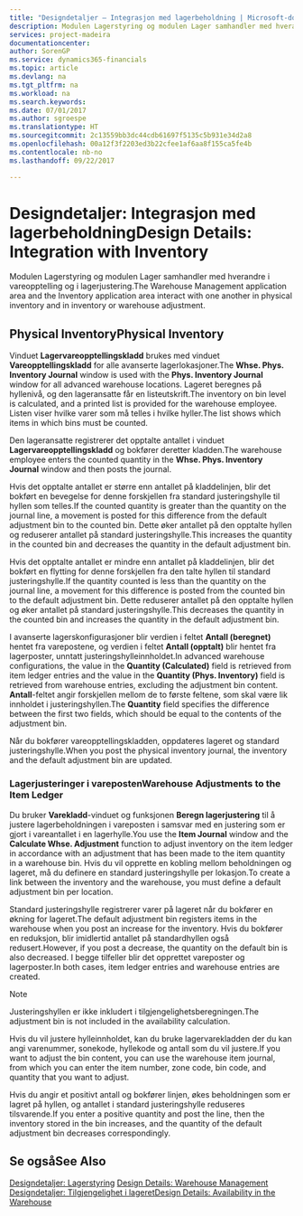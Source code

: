 ```yaml
---
title: "Designdetaljer – Integrasjon med lagerbeholdning | Microsoft-dokumentasjon"
description: Modulen Lagerstyring og modulen Lager samhandler med hverandre i vareopptelling og i lagerjustering.
services: project-madeira
documentationcenter: 
author: SorenGP
ms.service: dynamics365-financials
ms.topic: article
ms.devlang: na
ms.tgt_pltfrm: na
ms.workload: na
ms.search.keywords: 
ms.date: 07/01/2017
ms.author: sgroespe
ms.translationtype: HT
ms.sourcegitcommit: 2c13559bb3dc44cdb61697f5135c5b931e34d2a8
ms.openlocfilehash: 00a12f3f2203ed3b22cfee1af6aa8f155ca5fe4b
ms.contentlocale: nb-no
ms.lasthandoff: 09/22/2017

---
```

# <a name="design-details-integration-with-inventory"></a><span data-ttu-id="b5422-103">Designdetaljer: Integrasjon med lagerbeholdning</span><span class="sxs-lookup"><span data-stu-id="b5422-103">Design Details: Integration with Inventory</span></span>
<span data-ttu-id="b5422-104">Modulen Lagerstyring og modulen Lager samhandler med hverandre i vareopptelling og i lagerjustering.</span><span class="sxs-lookup"><span data-stu-id="b5422-104">The Warehouse Management application area and the Inventory application area interact with one another in physical inventory and in inventory or warehouse adjustment.</span></span>  
  
## <a name="physical-inventory"></a><span data-ttu-id="b5422-105">Physical Inventory</span><span class="sxs-lookup"><span data-stu-id="b5422-105">Physical Inventory</span></span>  
 <span data-ttu-id="b5422-106">Vinduet **Lagervareopptellingskladd** brukes med vinduet **Vareopptellingskladd** for alle avanserte lagerlokasjoner.</span><span class="sxs-lookup"><span data-stu-id="b5422-106">The **Whse. Phys. Inventory Journal** window is used with the **Phys. Inventory Journal** window for all advanced warehouse locations.</span></span> <span data-ttu-id="b5422-107">Lageret beregnes på hyllenivå, og den lageransatte får en listeutskrift.</span><span class="sxs-lookup"><span data-stu-id="b5422-107">The inventory on bin level is calculated, and a printed list is provided for the warehouse employee.</span></span> <span data-ttu-id="b5422-108">Listen viser hvilke varer som må telles i hvilke hyller.</span><span class="sxs-lookup"><span data-stu-id="b5422-108">The list shows which items in which bins must be counted.</span></span>  
  
 <span data-ttu-id="b5422-109">Den lageransatte registrerer det opptalte antallet i vinduet **Lagervareopptellingskladd** og bokfører deretter kladden.</span><span class="sxs-lookup"><span data-stu-id="b5422-109">The warehouse employee enters the counted quantity in the **Whse. Phys. Inventory Journal** window and then posts the journal.</span></span>  
  
 <span data-ttu-id="b5422-110">Hvis det opptalte antallet er større enn antallet på kladdelinjen, blir det bokført en bevegelse for denne forskjellen fra standard justeringshylle til hyllen som telles.</span><span class="sxs-lookup"><span data-stu-id="b5422-110">If the counted quantity is greater than the quantity on the journal line, a movement is posted for this difference from the default adjustment bin to the counted bin.</span></span> <span data-ttu-id="b5422-111">Dette øker antallet på den opptalte hyllen og reduserer antallet på standard justeringshylle.</span><span class="sxs-lookup"><span data-stu-id="b5422-111">This increases the quantity in the counted bin and decreases the quantity in the default adjustment bin.</span></span>  
  
 <span data-ttu-id="b5422-112">Hvis det opptalte antallet er mindre enn antallet på kladdelinjen, blir det bokført en flytting for denne forskjellen fra den talte hyllen til standard justeringshylle.</span><span class="sxs-lookup"><span data-stu-id="b5422-112">If the quantity counted is less than the quantity on the journal line, a movement for this difference is posted from the counted bin to the default adjustment bin.</span></span> <span data-ttu-id="b5422-113">Dette reduserer antallet på den opptalte hyllen og øker antallet på standard justeringshylle.</span><span class="sxs-lookup"><span data-stu-id="b5422-113">This decreases the quantity in the counted bin and increases the quantity in the default adjustment bin.</span></span>  
  
 <span data-ttu-id="b5422-114">I avanserte lagerskonfigurasjoner blir verdien i feltet **Antall (beregnet)** hentet fra varepostene, og verdien i feltet **Antall (opptalt)** blir hentet fra lagerposter, unntatt justeringshylleinnholdet.</span><span class="sxs-lookup"><span data-stu-id="b5422-114">In advanced warehouse configurations, the value in the **Quantity (Calculated)** field is retrieved from item ledger entries and the value in the **Quantity (Phys. Inventory)** field is retrieved from warehouse entries, excluding the adjustment bin content.</span></span> <span data-ttu-id="b5422-115">**Antall**-feltet angir forskjellen mellom de to første feltene, som skal være lik innholdet i justeringshyllen.</span><span class="sxs-lookup"><span data-stu-id="b5422-115">The **Quantity** field specifies the difference between the first two fields, which should be equal to the contents of the adjustment bin.</span></span>  
  
 <span data-ttu-id="b5422-116">Når du bokfører vareopptellingskladden, oppdateres lageret og standard justeringshylle.</span><span class="sxs-lookup"><span data-stu-id="b5422-116">When you post the physical inventory journal, the inventory and the default adjustment bin are updated.</span></span>  
  
### <a name="warehouse-adjustments-to-the-item-ledger"></a><span data-ttu-id="b5422-117">Lagerjusteringer i vareposten</span><span class="sxs-lookup"><span data-stu-id="b5422-117">Warehouse Adjustments to the Item Ledger</span></span>  
 <span data-ttu-id="b5422-118">Du bruker **Varekladd**-vinduet og funksjonen **Beregn lagerjustering** til å justere lagerbeholdningen i vareposten i samsvar med en justering som er gjort i vareantallet i en lagerhylle.</span><span class="sxs-lookup"><span data-stu-id="b5422-118">You use the **Item Journal** window and the **Calculate Whse. Adjustment** function to adjust inventory on the item ledger in accordance with an adjustment that has been made to the item quantity in a warehouse bin.</span></span> <span data-ttu-id="b5422-119">Hvis du vil opprette en kobling mellom beholdningen og lageret, må du definere en standard justeringshylle per lokasjon.</span><span class="sxs-lookup"><span data-stu-id="b5422-119">To create a link between the inventory and the warehouse, you must define a default adjustment bin per location.</span></span>  
  
 <span data-ttu-id="b5422-120">Standard justeringshylle registrerer varer på lageret når du bokfører en økning for lageret.</span><span class="sxs-lookup"><span data-stu-id="b5422-120">The default adjustment bin registers items in the warehouse when you post an increase for the inventory.</span></span> <span data-ttu-id="b5422-121">Hvis du bokfører en reduksjon, blir imidlertid antallet på standardhyllen også redusert.</span><span class="sxs-lookup"><span data-stu-id="b5422-121">However, if you post a decrease, the quantity on the default bin is also decreased.</span></span> <span data-ttu-id="b5422-122">I begge tilfeller blir det opprettet vareposter og lagerposter.</span><span class="sxs-lookup"><span data-stu-id="b5422-122">In both cases, item ledger entries and warehouse entries are created.</span></span>  
  
> [!NOTE]  
>  <span data-ttu-id="b5422-123">Justeringshyllen er ikke inkludert i tilgjengelighetsberegningen.</span><span class="sxs-lookup"><span data-stu-id="b5422-123">The adjustment bin is not included in the availability calculation.</span></span>  
  
 <span data-ttu-id="b5422-124">Hvis du vil justere hylleinnholdet, kan du bruke lagervarekladden der du kan angi varenummer, sonekode, hyllekode og antall som du vil justere.</span><span class="sxs-lookup"><span data-stu-id="b5422-124">If you want to adjust the bin content, you can use the warehouse item journal, from which you can enter the item number, zone code, bin code, and quantity that you want to adjust.</span></span>  
  
 <span data-ttu-id="b5422-125">Hvis du angir et positivt antall og bokfører linjen, økes beholdningen som er lagret på hyllen, og antallet i standard justeringshylle reduseres tilsvarende.</span><span class="sxs-lookup"><span data-stu-id="b5422-125">If you enter a positive quantity and post the line, then the inventory stored in the bin increases, and the quantity of the default adjustment bin decreases correspondingly.</span></span>  
  
## <a name="see-also"></a><span data-ttu-id="b5422-126">Se også</span><span class="sxs-lookup"><span data-stu-id="b5422-126">See Also</span></span>  
 <span data-ttu-id="b5422-127">[Designdetaljer: Lagerstyring](design-details-warehouse-management.md) </span><span class="sxs-lookup"><span data-stu-id="b5422-127">[Design Details: Warehouse Management](design-details-warehouse-management.md) </span></span>  
 [<span data-ttu-id="b5422-128">Designdetaljer: Tilgjengelighet i lageret</span><span class="sxs-lookup"><span data-stu-id="b5422-128">Design Details: Availability in the Warehouse</span></span>](design-details-availability-in-the-warehouse.md)
